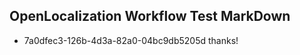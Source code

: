 ## OpenLocalization Workflow Test MarkDown
* 7a0dfec3-126b-4d3a-82a0-04bc9db5205d thanks!

<!--HONumber=Sep16_HO1-->


